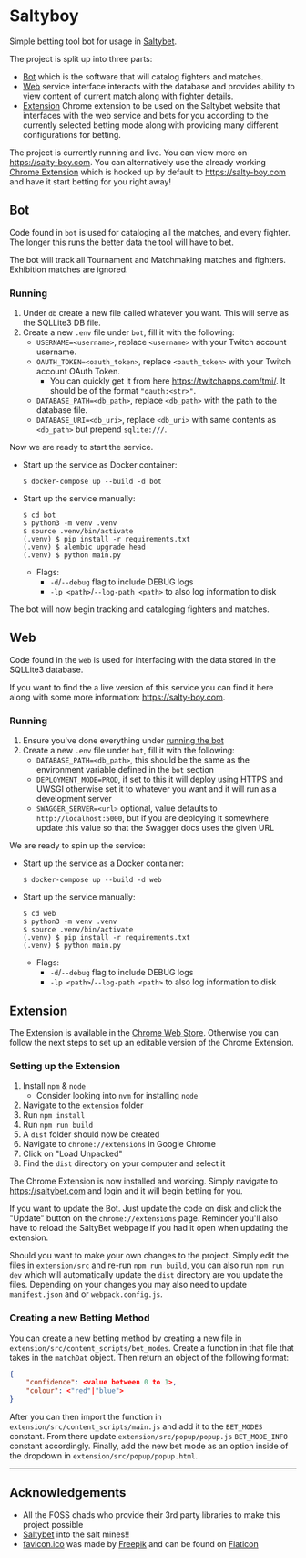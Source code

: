 # Saltyboy

Simple betting tool bot for usage in [Saltybet](https://saltybet.com).

The project is split up into three parts:

- [Bot](#bot) which is the software that will catalog fighters and matches.
- [Web](#web) service interface interacts with the database and provides ability to view content of current match along with fighter details.
- [Extension](#extension) Chrome extension to be used on the Saltybet website that interfaces with the web service and bets for you according to the currently selected betting mode along with providing many different configurations for betting.

The project is currently running and live. You can view more on https://salty-boy.com. You can alternatively use the already working [Chrome Extension](https://chrome.google.com/webstore/detail/salty-boy/khlbmnneeaecmpeicbaodeaeicljnddj) which is hooked up by default to https://salty-boy.com and have it start betting for you right away!


## Bot

Code found in `bot` is used for cataloging all the matches, and every fighter. The longer this runs the better data the tool will have to bet.

The bot will track all Tournament and Matchmaking matches and fighters. Exhibition matches are ignored.

### Running

1. Under `db` create a new file called whatever you want. This will serve as the SQLLite3 DB file.
1. Create a new `.env` file under `bot`, fill it with the following:
    - `USERNAME=<username>`, replace `<username>` with your Twitch account username.
    - `OAUTH_TOKEN=<oauth_token>`, replace `<oauth_token>` with your Twitch account OAuth Token.
        - You can quickly get it from here https://twitchapps.com/tmi/. It should be of the format `"oauth:<str>"`.
    - `DATABASE_PATH=<db_path>`, replace `<db_path>` with the path to the database file.
    - `DATABASE_URI=<db_uri>`, replace `<db_uri>` with same contents as `<db_path>` but prepend `sqlite:///`.


Now we are ready to start the service.

- Start up the service as Docker container:
    ```
    $ docker-compose up --build -d bot
    ```
- Start up the service manually:
    ```
    $ cd bot
    $ python3 -m venv .venv
    $ source .venv/bin/activate
    (.venv) $ pip install -r requirements.txt
    (.venv) $ alembic upgrade head
    (.venv) $ python main.py
    ```
    - Flags:
        - `-d`/`--debug` flag to include DEBUG logs
        - `-lp <path>`/`--log-path <path>` to also log information to disk

The bot will now begin tracking and cataloging fighters and matches.

## Web

Code found in the `web` is used for interfacing with the data stored in the SQLLite3 database.

If you want to find the a live version of this service you can find it here along with some more information: https://salty-boy.com.

### Running

1. Ensure you've done everything under [running the bot](#bot-running)
1. Create a new `.env` file under `bot`, fill it with the following:
    - `DATABASE_PATH=<db_path>`, this should be the same as the environment variable defined in the `bot` section
    - `DEPLOYMENT_MODE=PROD`, if set to this it will deploy using HTTPS and UWSGI otherwise set it to whatever you want and it will run as a development server
    - `SWAGGER_SERVER=<url>` optional, value defaults to `http://localhost:5000`, but if you are deploying it somewhere update this value so that the Swagger docs uses the given URL

We are ready to spin up the service:

- Start up the service as a Docker container:
    ```
    $ docker-compose up --build -d web
    ```
- Start up the service manually:
    ```
    $ cd web
    $ python3 -m venv .venv
    $ source .venv/bin/activate
    (.venv) $ pip install -r requirements.txt
    (.venv) $ python main.py
    ```
    - Flags:
        - `-d`/`--debug` flag to include DEBUG logs
        - `-lp <path>`/`--log-path <path>` to also log information to disk


## Extension

The Extension is available in the [Chrome Web Store](https://chrome.google.com/webstore/detail/salty-boy/khlbmnneeaecmpeicbaodeaeicljnddj). Otherwise you can follow the next steps to set up an editable version of the Chrome Extension.

### Setting up the Extension

1. Install `npm` & `node`
    - Consider looking into `nvm` for installing `node`
1. Navigate to the `extension` folder
1. Run `npm install`
1. Run `npm run build`
1. A `dist` folder should now be created
1. Navigate to `chrome://extensions` in Google Chrome
1. Click on "Load Unpacked"
1. Find the `dist` directory on your computer and select it

The Chrome Extension is now installed and working. Simply navigate to https://saltybet.com and login and it will begin betting for you.

If you want to update the Bot. Just update the code on disk and click the "Update" button on the `chrome://extensions` page. Reminder you'll also have to reload the SaltyBet webpage if you had it open when updating the extension.

Should you want to make your own changes to the project. Simply edit the files in `extension/src` and re-run `npm run build`, you can also run `npm run dev` which will automatically update the `dist` directory are you update the files. Depending on your changes you may also need to update `manifest.json` and or `webpack.config.js`.

### Creating a new Betting Method

You can create a new betting method by creating a new file in `extension/src/content_scripts/bet_modes`. Create a function in that file that takes in the `matchDat` object. Then return an object of the following format:

```json
{
    "confidence": <value between 0 to 1>,
    "colour": <"red"|"blue">
}
```

After you can then import the function in `extension/src/content_scripts/main.js` and add it to the `BET_MODES` constant. From there update `extension/src/popup/popup.js` `BET_MODE_INFO` constant accordingly. Finally, add the new bet mode as an option inside of the dropdown in `extension/src/popup/popup.html`.

----

## Acknowledgements

- All the FOSS chads who provide their 3rd party libraries to make this project possible
- [Saltybet](https://saltybet.com) into the salt mines!! 
- [favicon.ico](web/public/favicon.ico) was made by [Freepik](https://www.freepik.com) and can be found on [Flaticon](https://www.flaticon.com)
